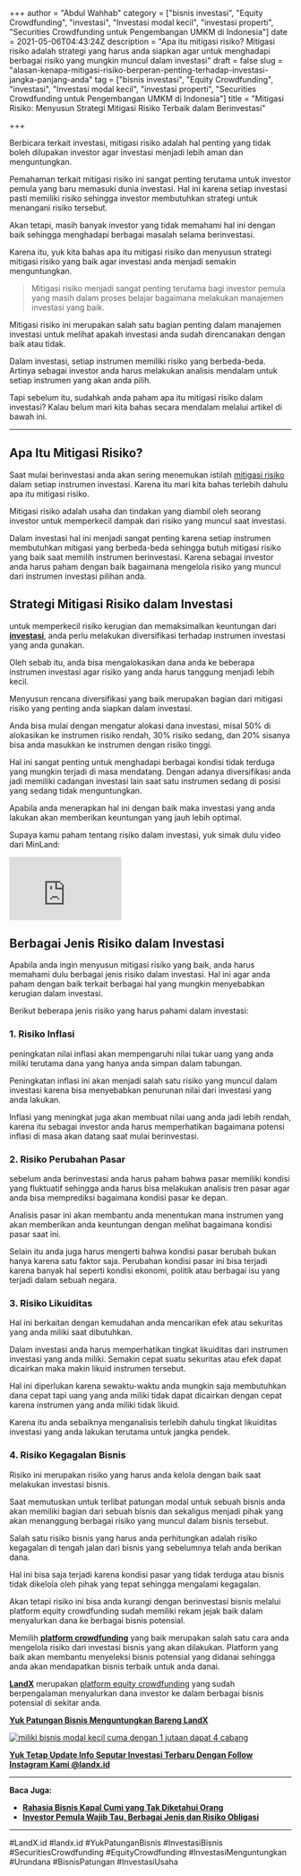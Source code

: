 +++
author = "Abdul Wahhab"
category = ["bisnis investasi", "Equity Crowdfunding", "investasi", "Investasi modal kecil", "investasi properti", "Securities Crowdfunding untuk Pengembangan UMKM di Indonesia"]
date = 2021-05-06T04:43:24Z
description = "Apa itu mitigasi risiko? Mitigasi risiko adalah strategi yang harus anda siapkan agar untuk menghadapi berbagai risiko yang mungkin muncul dalam investasi"
draft = false
slug = "alasan-kenapa-mitigasi-risiko-berperan-penting-terhadap-investasi-jangka-panjang-anda"
tag = ["bisnis investasi", "Equity Crowdfunding", "investasi", "Investasi modal kecil", "investasi properti", "Securities Crowdfunding untuk Pengembangan UMKM di Indonesia"]
title = "Mitigasi Risiko: Menyusun Strategi Mitigasi Risiko Terbaik dalam Berinvestasi"

+++


Berbicara terkait investasi, mitigasi risiko adalah hal penting yang tidak boleh dilupakan investor agar investasi menjadi lebih aman dan menguntungkan.

Pemahaman terkait mitigasi risiko ini sangat penting terutama untuk investor pemula yang baru memasuki dunia investasi. Hal ini karena setiap investasi pasti memiliki risiko sehingga investor membutuhkan strategi untuk menangani risiko tersebut.

Akan tetapi, masih banyak investor yang tidak memahami hal ini dengan baik sehingga menghadapi berbagai masalah selama berinvestasi.

Karena itu, yuk kita bahas apa itu mitigasi risiko dan menyusun strategi mitigasi risiko yang baik agar investasi anda menjadi semakin menguntungkan.

> Mitigasi risiko menjadi sangat penting terutama bagi investor pemula yang masih dalam proses belajar bagaimana melakukan manajemen investasi yang baik.

Mitigasi risiko ini merupakan salah satu bagian penting dalam manajemen investasi untuk melihat  apakah investasi anda sudah direncanakan  dengan baik atau tidak.

Dalam investasi, setiap instrumen memiliki risiko yang berbeda-beda. Artinya sebagai investor anda harus melakukan analisis mendalam untuk setiap instrumen yang akan anda pilih.

Tapi sebelum itu, sudahkah anda paham apa itu mitigasi risiko dalam investasi? Kalau belum mari kita bahas secara mendalam melalui artikel di bawah ini.

---

## **Apa Itu Mitigasi Risiko?**

Saat mulai berinvestasi anda akan sering menemukan istilah [mitigasi risiko](https://landx.id/) dalam setiap instrumen investasi. Karena itu mari kita bahas terlebih dahulu apa itu mitigasi risiko.

Mitigasi risiko adalah usaha dan tindakan yang diambil oleh seorang investor untuk memperkecil dampak dari risiko yang muncul saat investasi.

Dalam investasi hal  ini menjadi sangat penting karena setiap instrumen membutuhkan mitigasi yang berbeda-beda sehingga butuh mitigasi risiko yang baik saat memilih instrumen berinvestasi. Karena sebagai investor anda harus paham dengan baik bagaimana mengelola risiko yang muncul dari instrumen investasi pilihan anda.

## **Strategi Mitigasi Risiko dalam Investasi**

untuk memperkecil risiko kerugian dan memaksimalkan keuntungan dari [**investasi**](https://landx.id/), anda perlu melakukan diversifikasi terhadap instrumen investasi yang anda gunakan.

Oleh sebab itu, anda bisa mengalokasikan dana anda ke beberapa instrumen investasi agar risiko yang anda harus tanggung menjadi lebih kecil.

Menyusun rencana diversifikasi yang  baik merupakan bagian dari mitigasi risiko yang penting anda siapkan dalam investasi.

Anda bisa mulai dengan mengatur alokasi dana investasi, misal 50% di alokasikan ke instrumen risiko rendah, 30% risiko sedang, dan 20% sisanya bisa anda masukkan ke instrumen dengan risiko tinggi.

Hal ini sangat penting untuk menghadapi berbagai kondisi tidak terduga yang mungkin terjadi di masa mendatang. Dengan adanya diversifikasi anda jadi memiliki cadangan investasi lain saat satu instrumen sedang di posisi yang sedang tidak menguntungkan.

Apabila anda menerapkan hal ini dengan baik maka investasi yang anda lakukan akan memberikan keuntungan yang jauh lebih optimal.

Supaya kamu paham tentang risiko dalam investasi, yuk simak dulu video dari MinLand:

<iframe width="200" height="113" src="https://www.youtube.com/embed/n4h_MuP3eS4?start=7&feature=oembed" frameborder="0" allow="accelerometer; autoplay; clipboard-write; encrypted-media; gyroscope; picture-in-picture" allowfullscreen></iframe>



## **Berbagai Jenis Risiko dalam Investasi**

Apabila anda ingin menyusun mitigasi risiko yang baik, anda harus memahami dulu berbagai jenis risiko dalam investasi. Hal ini agar anda paham dengan baik terkait berbagai hal yang mungkin menyebabkan kerugian dalam investasi.

Berikut beberapa jenis risiko yang harus pahami dalam investasi:

### 1. Risiko Inflasi

peningkatan nilai inflasi akan mempengaruhi nilai tukar uang yang anda miliki terutama dana yang hanya anda simpan dalam tabungan.

Peningkatan inflasi ini akan menjadi salah satu risiko yang muncul dalam investasi karena bisa menyebabkan penurunan nilai dari investasi yang anda lakukan.

Inflasi yang meningkat juga akan membuat nilai uang anda jadi lebih rendah, karena itu sebagai investor anda harus memperhatikan bagaimana potensi inflasi di masa akan datang saat mulai berinvestasi.

### 2. Risiko Perubahan Pasar

sebelum anda berinvestasi anda harus paham bahwa pasar memiliki kondisi yang fluktuatif sehingga anda harus bisa melakukan analisis tren pasar agar anda bisa memprediksi bagaimana kondisi pasar ke depan.

Analisis pasar ini  akan membantu anda menentukan mana instrumen yang akan memberikan anda keuntungan dengan melihat bagaimana kondisi pasar saat ini.

Selain itu anda juga harus mengerti bahwa kondisi pasar berubah bukan hanya karena satu faktor saja. Perubahan kondisi pasar ini bisa terjadi karena banyak hal seperti kondisi ekonomi, politik atau berbagai isu yang terjadi dalam sebuah negara.

### 3. Risiko Likuiditas

Hal ini berkaitan dengan kemudahan anda mencarikan efek atau sekuritas yang anda miliki saat dibutuhkan.

Dalam investasi anda harus memperhatikan tingkat likuiditas dari instrumen investasi yang anda miliki. Semakin cepat suatu sekuritas atau efek dapat dicairkan maka makin likuid instrumen tersebut.

Hal ini diperlukan karena sewaktu-waktu anda mungkin saja membutuhkan dana cepat tapi uang yang anda miliki tidak dapat dicairkan dengan cepat karena instrumen yang anda miliki tidak likuid.

Karena itu anda sebaiknya menganalisis terlebih dahulu tingkat likuiditas investasi yang anda lakukan terutama untuk jangka pendek.

### 4. Risiko Kegagalan Bisnis

Risiko ini merupakan risiko yang harus anda kelola dengan baik saat melakukan investasi bisnis.

Saat memutuskan untuk terlibat patungan  modal untuk sebuah bisnis anda akan memiliki bagian dari sebuah bisnis dan sekaligus menjadi pihak yang akan menanggung berbagai risiko yang muncul dalam bisnis tersebut.

Salah satu risiko bisnis yang harus anda perhitungkan adalah risiko kegagalan di tengah jalan  dari bisnis yang sebelumnya telah anda berikan dana.

Hal ini bisa saja terjadi karena kondisi pasar yang tidak terduga atau bisnis tidak dikelola oleh pihak yang tepat sehingga mengalami kegagalan.

Akan tetapi risiko ini bisa anda kurangi dengan berinvestasi bisnis melalui platform equity crowdfunding sudah memiliki rekam jejak baik dalam menyalurkan dana ke berbagai bisnis potensial.

Memilih [**platform crowdfunding**](https://landx.id/) yang baik merupakan salah satu cara anda mengelola risiko dari investasi bisnis yang akan dilakukan. Platform yang baik akan membantu menyeleksi bisnis potensial yang didanai sehingga anda akan mendapatkan bisnis terbaik untuk anda danai.

[**LandX**](https://landx.id/) merupakan [platform equity crowdfunding](https://landx.id/) yang sudah berpengalaman menyalurkan dana investor ke dalam berbagai bisnis potensial di sekitar anda.

[**Yuk Patungan Bisnis Menguntungkan Bareng LandX**](https://landx.id/)

[![miliki bisnis modal kecil cuma dengan 1 jutaan dapat 4 cabang ](https://accountgram-production.sfo2.cdn.digitaloceanspaces.com/landx_ghost/2021/11/jadi-owner-bisnis-hanya-1-jutaan-dengan-cuan-yang-sangat-menjanjikan.png)](https://landx.id/project/)

[**Yuk Tetap Update Info Seputar Investasi Terbaru Dengan Follow Instagram Kami @landx.id**](https://www.instagram.com/landx.id/?utm_medium=copy_link)

---

**Baca Juga:**

* **[Rahasia Bisnis Kapal Cumi yang Tak Diketahui Orang](https://landx.id/project/#/asm1)**
* [**Investor Pemula Wajib Tau, Berbagai Jenis dan Risiko Obligasi**](https://landx.id/blog/apa-itu-obligasi/)

---

#LandX.id    #landx.id    #YukPatunganBisnis    #InvestasiBisnis    #SecuritiesCrowdfunding    #EquityCrowdfunding    #InvestasiMenguntungkan    #Urundana    #BisnisPatungan    #InvestasiUsaha

